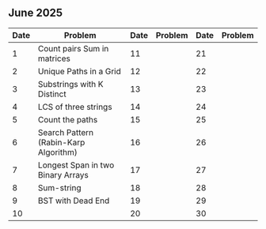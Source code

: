 ## June 2025

| Date | Problem                               | Date | Problem | Date | Problem |
| ---- | ------------------------------------- | ---- | ------- | ---- | ------- |
| 1    | Count pairs Sum in matrices           | 11   |         | 21   |         |
| 2    | Unique Paths in a Grid                | 12   |         | 22   |         |
| 3    | Substrings with K Distinct            | 13   |         | 23   |         |
| 4    | LCS of three strings                  | 14   |         | 24   |         |
| 5    | Count the paths                       | 15   |         | 25   |         |
| 6    | Search Pattern (Rabin-Karp Algorithm) | 16   |         | 26   |         |
| 7    | Longest Span in two Binary Arrays     | 17   |         | 27   |         |
| 8    | Sum-string                            | 18   |         | 28   |         |
| 9    | BST with Dead End                     | 19   |         | 29   |         |
| 10   |                                       | 20   |         | 30   |         |
